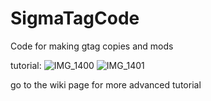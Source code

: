 # SigmaTagCode
Code for making gtag copies and mods

tutorial:
![IMG_1400](https://github.com/user-attachments/assets/4a9f6f8a-555a-40ff-888f-2f17ec5ad84e)
![IMG_1401](https://github.com/user-attachments/assets/1af82c93-ab1a-488c-b22b-e040eef57027)


go to the wiki page for more advanced tutorial

